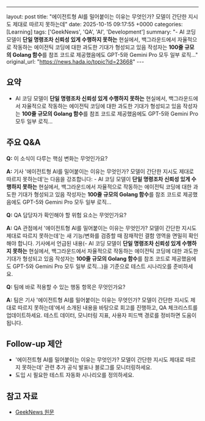 ---
layout: post
title: "에이전트형 AI를 밀어붙이는 이유는 무엇인가? 모델이 간단한 지시도 제대로 따르지 못하는데"
date: 2025-10-15 09:17:55 +0000
categories: [Learning]
tags: ['GeekNews', 'QA', 'AI', 'Development']
summary: "- AI 코딩 모델이 **단일 명령조차 신뢰성 있게 수행하지 못하는** 현실에서, 백그라운드에서 자율적으로 작동하는 에이전틱 코딩에 대한 과도한 기대가 형성되고 있음
작성자는 **100줄 규모의 Golang 함수**를 참조 코드로 제공했음에도 GPT-5와 Gemini Pro 모두 일부 로직..."
original_url: "https://news.hada.io/topic?id=23668"
       ---

## 요약

- AI 코딩 모델이 **단일 명령조차 신뢰성 있게 수행하지 못하는** 현실에서, 백그라운드에서 자율적으로 작동하는 에이전틱 코딩에 대한 과도한 기대가 형성되고 있음
 작성자는 **100줄 규모의 Golang 함수**를 참조 코드로 제공했음에도 GPT-5와 Gemini Pro 모두 일부 로직...

## 주요 Q&A

**Q:** 이 소식이 다루는 핵심 변화는 무엇인가요?

**A:** 기사 '에이전트형 AI를 밀어붙이는 이유는 무엇인가? 모델이 간단한 지시도 제대로 따르지 못하는데'는 다음을 강조합니다: - AI 코딩 모델이 **단일 명령조차 신뢰성 있게 수행하지 못하는** 현실에서, 백그라운드에서 자율적으로 작동하는 에이전틱 코딩에 대한 과도한 기대가 형성되고 있음
 작성자는 **100줄 규모의 Golang 함수**를 참조 코드로 제공했음에도 GPT-5와 Gemini Pro 모두 일부 로직...

**Q:** QA 담당자가 확인해야 할 위험 요소는 무엇인가요?

**A:** QA 관점에서 '에이전트형 AI를 밀어붙이는 이유는 무엇인가? 모델이 간단한 지시도 제대로 따르지 못하는데'는 새 기능/변화를 검증할 때 잠재적인 결함 영역을 면밀히 확인해야 합니다. 기사에서 언급된 내용(- AI 코딩 모델이 **단일 명령조차 신뢰성 있게 수행하지 못하는** 현실에서, 백그라운드에서 자율적으로 작동하는 에이전틱 코딩에 대한 과도한 기대가 형성되고 있음
 작성자는 **100줄 규모의 Golang 함수**를 참조 코드로 제공했음에도 GPT-5와 Gemini Pro 모두 일부 로직...)을 기준으로 테스트 시나리오를 준비하세요.

**Q:** 팀에 바로 적용할 수 있는 행동 항목은 무엇인가요?

**A:** 팀은 기사 '에이전트형 AI를 밀어붙이는 이유는 무엇인가? 모델이 간단한 지시도 제대로 따르지 못하는데'에서 소개된 내용을 바탕으로 회고를 진행하고, QA 체크리스트를 업데이트하세요. 테스트 데이터, 모니터링 지표, 사용자 피드백 경로를 정비하면 도움이 됩니다.

## Follow-up 제안

- '에이전트형 AI를 밀어붙이는 이유는 무엇인가? 모델이 간단한 지시도 제대로 따르지 못하는데' 관련 추가 공식 발표나 블로그를 모니터링하세요.
- 도입 시 필요한 테스트 자동화 시나리오를 정의하세요.

## 참고 자료

- [GeekNews 원문](https://news.hada.io/topic?id=23668)
